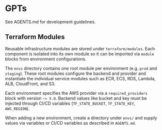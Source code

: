 # GPTs

See AGENTS.md for development guidelines.

## Terraform Modules

Reusable infrastructure modules are stored under `terraform/modules`. Each
component is isolated into its own module so it can be imported via
`module` blocks from environment configurations.

The `envs` directory contains one root module per environment (e.g. `prod`
and `staging`). These root modules configure the backend and provider and
instantiate the individual service modules such as ECR, ECS, RDS, Lambda,
ALB, CloudFront, and S3.

Each environment specifies the AWS provider via a `required_providers` block
with version `~> 5.0`. Backend values like bucket and key must be injected
through CI/CD variables (`TF_STATE_BUCKET`, `TF_STATE_KEY`, `AWS_REGION`).

When adding a new environment, create a directory under `envs/` and supply
values via variables or CI/CD variables as described in `AGENTS.md`.
